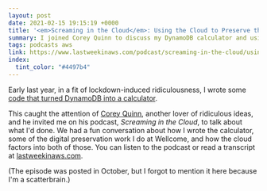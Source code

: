 ```yaml
---
layout: post
date: 2021-02-15 19:15:19 +0000
title: '<em>Screaming in the Cloud</em>: Using the Cloud to Preserve the Future'
summary: I joined Corey Quinn to discuss my DynamoDB calculator and using the cloud to preserve digital collections.
tags: podcasts aws
link: https://www.lastweekinaws.com/podcast/screaming-in-the-cloud/using-the-cloud-to-preserve-the-future-with-alex-chan/
index:
  tint_color: "#4497b4"
---
```


Early last year, in a fit of lockdown-induced ridiculousness, I wrote some [code that turned DynamoDB into a calculator](/2020/04/using-dynamodb-as-a-calculator/).

This caught the attention of [Corey Quinn](https://twitter.com/quinnypig), another lover of ridiculous ideas, and he invited me on his podcast, *Screaming in the Cloud*, to talk about what I'd done.
We had a fun conversation about how I wrote the calculator, some of the digital preservation work I do at Wellcome, and how the cloud factors into both of those.
You can listen to the podcast or read a transcript at [lastweekinaws.com](https://www.lastweekinaws.com/podcast/screaming-in-the-cloud/using-the-cloud-to-preserve-the-future-with-alex-chan/).

(The episode was posted in October, but I forgot to mention it here because I'm a scatterbrain.)
